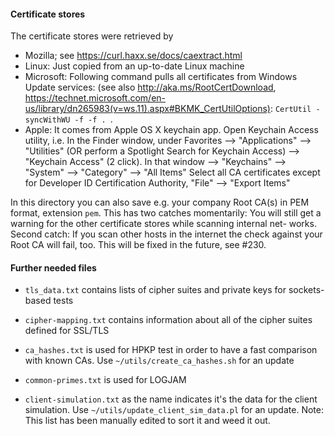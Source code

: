 
#### Certificate stores

The certificate stores were retrieved by

* Mozilla; see https://curl.haxx.se/docs/caextract.html
* Linux: Just copied from an up-to-date Linux machine
* Microsoft: Following command pulls all certificates from Windows Update services: (see also http://aka.ms/RootCertDownload, https://technet.microsoft.com/en-us/library/dn265983(v=ws.11).aspx#BKMK_CertUtilOptions):  ``CertUtil -syncWithWU -f -f . ``. 
* Apple: It comes from Apple OS X keychain app.  Open Keychain Access utility, i.e.
  In the Finder window, under Favorites --> "Applications" --> "Utilities" 
  (OR perform a Spotlight Search for Keychain Access)
  --> "Keychain Access" (2 click). In that window --> "Keychains" --> "System"
  --> "Category" --> "All Items"
  Select all CA certificates except for Developer ID Certification Authority,  "File" --> "Export Items"

In this directory you can also save e.g. your company Root CA(s) in PEM
format, extension ``pem``. This has two catches momentarily: You will still
get a warning for the other certificate stores while scanning internal net-
works.  Second catch: If you scan other hosts in the internet the check against
your Root CA will fail, too. This will be fixed in the future, see #230.

#### Further needed files
* ``tls_data.txt`` contains lists of cipher suites and private keys for sockets-based tests

* ``cipher-mapping.txt`` contains information about all of the cipher suites defined for SSL/TLS

* ``ca_hashes.txt`` is used for HPKP test in order to have a fast comparison with known CAs. Use
   ``~/utils/create_ca_hashes.sh`` for an update

* ``common-primes.txt`` is used for LOGJAM

* ``client-simulation.txt`` as the name indicates it's the data for the client simulation. Use
  ``~/utils/update_client_sim_data.pl`` for an update. Note: This list has been manually
  edited to sort it and weed it out.
